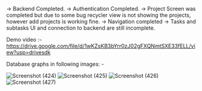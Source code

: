 -> Backend Completed.
-> Authentication Completed.
-> Project Screen was completed but due to some bug recycler view is not showing the projects, however add projects is working fine.
-> Navigation completed
-> Tasks and subtasks UI and connection to backend are still incomplete.

Demo video :- https://drive.google.com/file/d/1wKZsKB3bYrr0zJ02gFXQNmtSXE33fELL/view?usp=drivesdk

Database graphs in following images: -


![Screenshot (424)](https://user-images.githubusercontent.com/85061899/194932751-7e8b91dd-55eb-4b00-aa08-dc5dda0d475f.png)
![Screenshot (425)](https://user-images.githubusercontent.com/85061899/194932762-0809b8bf-0b4c-40e8-bf87-291858716ad6.png)
![Screenshot (426)](https://user-images.githubusercontent.com/85061899/194932773-4398b1ef-d6ff-4f85-b66b-de68873ff602.png)
![Screenshot (427)](https://user-images.githubusercontent.com/85061899/194932780-0e2b0dee-f233-41d1-b37f-9be74d49e13f.png)
